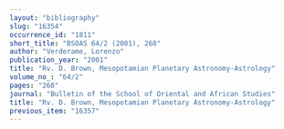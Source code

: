```yaml
---
layout: "bibliography"
slug: "16354"
occurrence_id: "1811"
short_title: "BSOAS 64/2 (2001), 268"
author: "Verderame, Lorenzo"
publication_year: "2001"
title: "Rv. D. Brown, Mesopotamian Planetary Astronomy-Astrology"
volume_no_: "64/2"
pages: "268"
journal: "Bulletin of the School of Oriental and African Studies"
title: "Rv. D. Brown, Mesopotamian Planetary Astronomy-Astrology"
previous_item: "16357"
---
```

